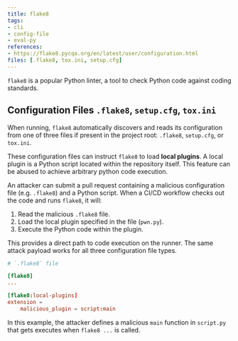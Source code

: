 ```yaml
---
title: flake8
tags:
- cli
- config-file
- eval-py
references:
- https://flake8.pycqa.org/en/latest/user/configuration.html
files: [.flake8, tox.ini, setup.cfg]
---
```


`flake8` is a popular Python linter, a tool to check Python code against coding standards.

## Configuration Files `.flake8`, `setup.cfg`, `tox.ini`

When running, `flake8` automatically discovers and reads its configuration from one of three files if present in the project root: `.flake8`, `setup.cfg`, or `tox.ini`.

These configuration files can instruct `flake8` to load **local plugins**. A local plugin is a Python script located within the repository itself. This feature can be abused to achieve arbitrary python code execution.

An attacker can submit a pull request containing a malicious configuration file (e.g. `.flake8`) and a Python script. When a CI/CD workflow checks out the code and runs `flake8`, it will:
1.  Read the malicious `.flake8` file.
2.  Load the local plugin specified in the file (`pwn.py`).
3.  Execute the Python code within the plugin.

This provides a direct path to code execution on the runner. The same attack payload works for all three configuration file types.

```toml
# `.flake8` file

[flake8]
...

[flake8:local-plugins]
extension =
    malicious_plugin = script:main
```
In this example, the attacker defines a malicious `main` function in `script.py` that gets executes when `flake8 ...` is called. 
